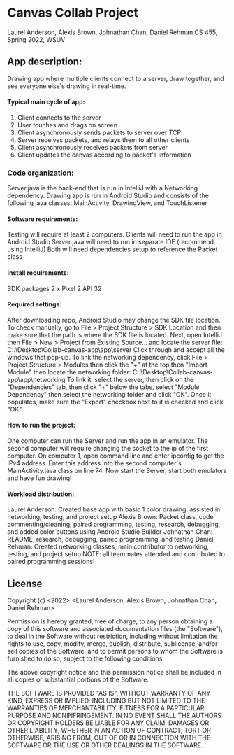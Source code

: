 # Canvas Collab Project
Laurel Anderson, Alexis Brown, Johnathan Chan, Daniel Rehman
CS 455, Spring 2022, WSUV

## App description:
Drawing app where multiple clients connect to a server, draw together, and see everyone else's drawing in real-time.

#### Typical main cycle of app:
1. Client connects to the server
2. User touches and drags on screen
3. Client asynchronously sends packets to server over TCP
4. Server receives packets, and relays them to all other clients
5. Client asynchronously receives packets from server
6. Client updates the canvas according to packet's information

### Code organization:
Server.java is the back-end that is run in IntelliJ with a Networking dependency.
Drawing app is run in Android Studio and consists of the following java classes: MainActivity, DrawingView, and TouchListener

#### Software requirements:
Testing will require at least 2 computers.
Clients will need to run the app in Android Studio
Server.java will need to run in separate IDE (recommend using IntelliJ)
Both will need dependencies setup to reference the Packet class

#### Install requirements:
SDK packages
2 x Pixel 2 API 32

#### Required settings:
After downloading repo, Android Studio may change the SDK file location.
To check manually, go to File > Project Structure > SDK Location and then
make sure that the path is where the SDK file is located.
Next, open IntelliJ then File > New > Project from Existing Source...
and locate the server file: C:.\Desktop\Collab-canvas-app\app\server
Click through and accept all the windows that pop-up.
To link the networking dependency, click File > Project Structure > Modules
then click the "+" at the top then "Import Module" then locate the networking folder:
C:.\Desktop\Collab-canvas-app\app\networking
To link it, select the server, then click on the "Dependencies" tab,
then click "+" below the tabs, select "Module Dependency" then select the
networking folder and click "OK".
Once it populates, make sure the "Export" checkbox next to it is checked and click "OK".

#### How to run the project:
One computer can run the Server and run the app in an emulator.
The second computer will require changing the socket to the ip of the first computer.
On computer 1, open command line and enter ipconfig to get the IPv4 address.
Enter this address into the second computer's MainActivity.java class on line 74.
Now start the Server, start both emulators and have fun drawing!

#### Workload distribution:
Laurel Anderson: Created base app with basic 1 color drawing, assisted in networking, testing, and project setup
Alexis Brown: Packet class, code commenting/cleaning, paired programming, testing, research, debugging, and
	added color buttons using Android Studio Builder
Johnathan Chan: README, research, debugging, paired programming, and testing
Daniel Rehman: Created networking classes, main contributor to networking, testing, and project setup
NOTE: all teammates attended and contributed to paired programming sessions!

## License
Copyright (c) <2022> <Laurel Anderson, Alexis Brown, Johnathan Chan, Daniel Rehman>

Permission is hereby granted, free of charge, to any person obtaining a copy
of this software and associated documentation files (the "Software"), to deal
in the Software without restriction, including without limitation the rights
to use, copy, modify, merge, publish, distribute, sublicense, and/or sell
copies of the Software, and to permit persons to whom the Software is
furnished to do so, subject to the following conditions:

The above copyright notice and this permission notice shall be included in all
copies or substantial portions of the Software.

THE SOFTWARE IS PROVIDED "AS IS", WITHOUT WARRANTY OF ANY KIND, EXPRESS OR
IMPLIED, INCLUDING BUT NOT LIMITED TO THE WARRANTIES OF MERCHANTABILITY,
FITNESS FOR A PARTICULAR PURPOSE AND NONINFRINGEMENT. IN NO EVENT SHALL THE
AUTHORS OR COPYRIGHT HOLDERS BE LIABLE FOR ANY CLAIM, DAMAGES OR OTHER
LIABILITY, WHETHER IN AN ACTION OF CONTRACT, TORT OR OTHERWISE, ARISING FROM,
OUT OF OR IN CONNECTION WITH THE SOFTWARE OR THE USE OR OTHER DEALINGS IN THE
SOFTWARE.
